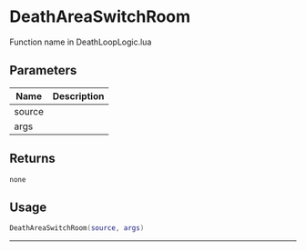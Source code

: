 # DeathAreaSwitchRoom

Function name in DeathLoopLogic.lua

## Parameters

| Name   | Description |
| ------ | ----------- |
| source |             |
| args   |             |

## Returns

`none`

## Usage

```lua
DeathAreaSwitchRoom(source, args)
```

---
